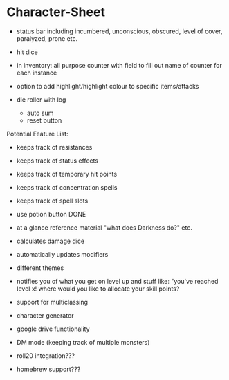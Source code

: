 # Character-Sheet

- status bar including incumbered, unconscious, obscured, level of cover, paralyzed, prone etc.

- hit dice

- in inventory: all purpose counter with field to fill out name of counter for each instance

- option to add highlight/highlight colour to specific items/attacks

- die roller with log
    - auto sum
    - reset button

Potential Feature List:

- keeps track of resistances
- keeps track of status effects
- keeps track of temporary hit points
- keeps track of concentration spells
- keeps track of spell slots

- use potion button DONE

- at a glance reference material "what does Darkness do?" etc.

- calculates damage dice

- automatically updates modifiers

- different themes

- notifies you of what you get on level up and stuff like:
    "you've reached level x! where would you like to allocate your skill points?

- support for multiclassing

- character generator

- google drive functionality

- DM mode (keeping track of multiple monsters)

- roll20 integration???

- homebrew support???


